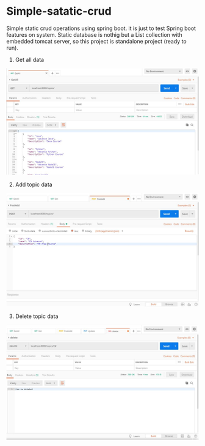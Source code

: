 # Simple-satatic-crud
Simple static crud operations using spring boot.
it is just to test Spring boot features on system.
Static database is nothig but a List collection with embedded tomcat server, so this project is standalone project (ready to run).




1. Get all data

<img src="images/Capture.JPG">


2. Add topic data

<img src="images/Capture2.JPG">


3. Delete topic data

<img src="images/Capture4.JPG">
